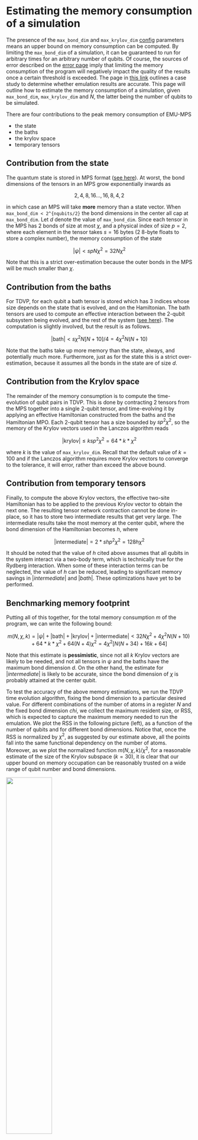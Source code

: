 # Estimating the memory consumption of a simulation

The presence of the `max_bond_dim` and `max_krylov_dim` [config](config.md) parameters means an upper bound on memory consumption can be computed. By limiting the `max_bond_dim` of a simulation, it can be guaranteed to run for arbitrary times for an arbitrary number of qubits. Of course, the sources of error described on the [error page](errors.md) imply that limiting the memory consumption of the program will negatively impact the quality of the results once a certain threshold is exceeded. The page in [this link](convergence.md) outlines a case study to determine whether emulation results are accurate. This page will outline how to estimate the memory consumption of a simulation, given `max_bond_dim`, `max_krylov_dim` and $N$, the latter being the number of qubits to be simulated.

There are four contributions to the peak memory consumption of EMU-MPS

- the state
- the baths
- the krylov space
- temporary tensors


## Contribution from the state

The quantum state is stored in MPS format ([see here](mps/index.md)). At worst, the bond dimensions of the tensors in an MPS grow exponentially inwards as

$$
2,4,8,16...,16,8,4,2
$$

in which case an MPS will take __more__ memory than a state vector. When `max_bond_dim < 2^{nqubits/2}` the bond dimensions in the center all cap at `max_bond_dim`. Let $d$ denote the value of `max_bond_dim`. Since each tensor in the MPS has 2 bonds of size at most $\chi$, and a physical index of size $p=2$, where each element in the tensor takes $s=16$ bytes (2 8-byte floats to store a complex number), the memory consumption of the state

$$
|\psi| < spN\chi^2 = 32N\chi^2
$$

Note that this is a strict over-estimation because the outer bonds in the MPS will be much smaller than $\chi$.

## Contribution from the baths

For TDVP, for each qubit a bath tensor is stored which has 3 indices whose size depends on the state that is evolved, and on the Hamiltonian. The bath tensors are used to compute an effective interaction between the 2-qubit subsystem being evolved, and the rest of the system ([see here](tdvp.md)). The computation is slightly involved, but the result is as follows.

$$
|\mathrm{bath}| < s\chi^2N[N+10]/4 = 4\chi^2N(N+10)
$$

Note that the baths take up more memory than the state, always, and potentially much more. Furthermore, just as for the state this is a strict over-estimation, because it assumes all the bonds in the state are of size $d$.

## Contribution from the Krylov space

The remainder of the memory consumption is to compute the time-evolution of qubit pairs in TDVP. This is done by contracting 2 tensors from the MPS together into a single 2-qubit tensor, and time-evolving it by applying an effective Hamiltonian constructed from the baths and the Hamiltonian MPO. Each 2-qubit tensor has a size bounded by $sp^2\chi^2$, so the memory of the Krylov vectors used in the Lanczos algorithm reads

$$
|\mathrm{krylov}| \leq ksp^2\chi^2 = 64*k*\chi^2
$$

where $k$ is the value of `max_krylov_dim`. Recall that the default value of $k=100$ and if the Lanczos algorithm requires more Krylov vectors to converge to the tolerance, it will error, rather than exceed the above bound.

## Contribution from temporary tensors

Finally, to compute the above Krylov vectors, the effective two-site Hamiltonian has to be applied to the previous Krylov vector to obtain the next one. The resulting tensor network contraction cannot be done in-place, so it has to store two intermediate results that get very large. The intermediate results take the most memory at the center qubit, where the bond dimension of the Hamiltonian becomes $h$, where

$$
|\mathrm{intermediate}| = 2*shp^2\chi^2 = 128h\chi^2
$$

It should be noted that the value of $h$ cited above assumes that all qubits in the system interact via a two-body term, which is technically true for the Rydberg interaction. When some of these interaction terms can be neglected, the value of $h$ can be reduced, leading to significant memory savings in $|intermediate|$ and $|bath|$. These optimizations have yet to be performed.

## Benchmarking memory footprint

Putting all of this together, for the total memory consumption $m$ of the program, we can write the following bound:

$$
 m(N,\chi,k) = |\psi| + |\mathrm{bath}| + |\mathrm{krylov}| + |\mathrm{intermediate}| < 32N\chi^2 + 4\chi^2N(N+10) + 64*k*\chi^2 + 64(N+4)\chi^2 = 4\chi^2[N(N+34) + 16k + 64]
$$

Note that this estimate is **pessimistic**, since not all $k$ Krylov vectors are likely to be needed, and not all tensors in $\psi$ and the baths have the maximum bond dimension $d$. On the other hand, the estimate for $|intermediate|$ is likely to be accurate, since the bond dimension of $\chi$ is probably attained at the center qubit.

To test the accuracy of the above memory estimations, we run the TDVP time evolution algorithm, fixing the bond dimension to a particular desired value.
For different combinations of the number of atoms in a register $N$ and the fixed bond dimension $chi$, we collect the maximum resident size, or RSS, which is expected to capture the maximum memory needed to run the emulation. We plot the RSS in the following picture (left), as a function of the number of qubits and for different bond dimensions. Notice that, once the RSS is normalized by $\chi^2$, as suggested by our estimate above, all the points fall into the same functional dependency on the number of atoms. Moreover, as we plot the normalized function $m(N,\chi,k)/\chi^2$, for a reasonable estimate of the size of the Krylov subspace ($k=30$), it is clear that our upper bound on memory occupation can be reasonably trusted on a wide range of qubit number and bond dimensions.

<img src="../benchmarks/benchmark_plots/RSS_vs_N.png"  width="49.7%">
<img src="../benchmarks/benchmark_plots/emumps_maxRSS_map.png"  width="49.7%">

Finally, having established an estimate for the memory consumption, it makes sense to explore what are the available regimes of qubits/bond dimension can be reached for a given hardware capability.
Since all heavy simulations will be run on an NVIDIA A100 (on Pasqal's DGX cluster), we have 40 GB of available memory.
Therefore, above, we show (right image) the contour lines of the RSS estimate $m(N,\chi,k=30) < 40$ GB for particular useful values of the total memory, allowing to quickly estimate the memory footprint of an _EMU-MPS_ emulation.

## An example

For example, the results from the [case study](convergence.md) were obtained using $N=49$ and $d=1600$ on 2 GPUs. Taking the above formula, and halving the contributions from $\psi$ and $|\mathrm{bath}|$ since they are split evenly on the GPUs, we reproduce the memory consumption of the program for $k=13$. Notice that the actual number of Krylov vectors required to reach convergence is likely closer to around $30$, but here we underestimate it, since the contributions of $\psi$ and $|\mathrm{bath}|$ are over-estimated.


# Estimating the runtime of a simulation

Similarly to the previous section, here, we briefly estimate the complexity of the two-site TDVP algorithm we use to time evolve the state in a single pulse sequence step.
As before, the two relevant computational steps are
- Computing the baths
- Applying the effective Hamiltonian
In both cases, it will boil down to an exercise in complexity estimation of tensor network contractions. For simplicity, we will restrict to the worst case scenario in which the bond dimension $\chi$ always take the maximum allowed value.
Importantly, another significant contribution to the runtime can come from computing complex observables like two-point correlation functions, which here is not included.

## Contribution from the baths

Roughly, bath computation involves the represented tensor network contraction:

<img src="../benchmarks/figures/tdvp_complexity_bath.png" class="center" width="49.7%">

Each of these tensor multiplication takes respectively $O(ph\chi^3)$, $O(p^2h^2\chi^2)$, and $O(ph\chi^3)$. In an all-to-all Rydberg interaction, we already argued that the bond dimension of the Hamiltonian MPO should scale as the number of atoms. Moreover, the left and right baths need to be computed roughly N times, thus the overall expected complexity is $O(N^2\chi^3) + O(N^3\chi^2)$.

## Contribution from the effective Hamiltonian

Applying the effective two-body Hamiltonian is slightly a more involved tensor network contraction:

<img src="../benchmarks/figures/tdvp_complexity_apply_eff_ham.png" class="center" width="49.7%">

In steps, it is composed by applying:
- the left bath: $O(p^2h\chi^3)$
- a two-body term coming form the MPO Hamiltonian: $O(p^4h^2\chi^2)$
- the right bath: $O(p^2h\chi^3)$

As before, for an all-to-all Rydberg interaction we expect $h\sim N$. Moreover, the effective Hamiltonian application needs to be done $k$ times, to build the appropriate Krylov subspace, and for every pair.
Finally, to complete the time evolution and bring back the tensors of the state into an MPS form, a final singular value decomposition is required.
For every pair, this requires $O(N\chi^3)$ to be done.
Overall, the expected complexity is thus $O(kN^2\chi^3) + O(kN^3\chi^2) + O(N\chi^3)$.

## Benchmarking runtime
From the previous complexity estimations, we thus expect the complexity of the two-sites TDVP algorithm to have two main contributions

$$\Delta t_{\text{TDVP}}(N,\chi,k)\sim \alpha N^2\chi^3 + \beta N^3\chi^2$$

To check such estimation, as before, we run TDVP multiple times, measuring the average runtime to perform a step.
Below, we show the obtained results for different number of atoms in a register $N$ at fixed bond dimension $chi$ (left), and at different fixed $N$ but increasing the bond dimension (left). On top of these data points, we also plot the resulting fit of the complexity estimation, with good agreement.

<img src="../benchmarks/benchmark_plots/runtime_vs_N.png"  width="49.7%">
<img src="../benchmarks/benchmark_plots/runtime_vs_bond_dim.png"  width="49.7%">

To wrap up, and to provide an useful tool for runtime estimation for _EMU-MPS_, the time to perform a **single**  time step in a sequence can be conveniently visualized (below) for both $N$ and $chi$ on contour lines.

<img src="../benchmarks/benchmark_plots/emumps_runtime_map.png"  width="49.7%">

Superimposing the 40 GB hardware constrain derived in the previous section, it is easy to see that in worst-case scenario, a TDVP step will take roughly 250 seconds to be computed.
